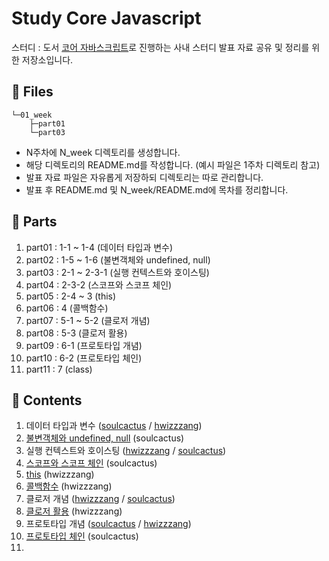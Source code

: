 # Study Core Javascript

스터디 : 도서 [코어 자바스크립트](https://www.aladin.co.kr/shop/wproduct.aspx?ItemId=206513031)로 진행하는 사내 스터디 발표 자료 공유 및 정리를 위한 저장소입니다.

## 📁 Files

```tree
└─01_week
    ├─part01
    └─part03
```

-   N주차에 N_week 디렉토리를 생성합니다.
-   해당 디렉토리의 README.md를 작성합니다. (예시 파일은 1주차 디렉토리 참고)
-   발표 자료 파일은 자유롭게 저장하되 디렉토리는 따로 관리합니다.
-   발표 후 README.md 및 N_week/README.md에 목차를 정리합니다.

## 📑 Parts

1. part01 : 1-1 ~ 1-4 (데이터 타입과 변수)
2. part02 : 1-5 ~ 1-6 (불변객체와 undefined, null)
3. part03 : 2-1 ~ 2-3-1 (실행 컨텍스트와 호이스팅)
4. part04 : 2-3-2 (스코프와 스코프 체인)
5. part05 : 2-4 ~ 3 (this)
6. part06 : 4 (콜백함수)
7. part07 : 5-1 ~ 5-2 (클로저 개념)
8. part08 : 5-3 (클로저 활용)
9. part09 : 6-1 (프로토타입 개념)
10. part10 : 6-2 (프로토타입 체인)
11. part11 : 7 (class)

## 📝 Contents

1. 데이터 타입과 변수 ([soulcactus](01_week/part01/README.md) / [hwizzzang](05_week/part01/README.md))
2. [불변객체와 undefined, null](02_week/part02/README.md) (soulcactus)
3. 실행 컨텍스트와 호이스팅 ([hwizzzang](01_week/part03/README.md) / [soulcactus](03_week/part03/README.md))
4. [스코프와 스코프 체인](04_week/part04/README.md) (soulcactus)
5. [this](06_week/part05/README.md) (hwizzzang)
6. [콜백함수](02_week/part06/README.md) (hwizzzang)
7. 클로저 개념 ([hwizzzang](03_week/part07/README.md) / [soulcactus](07_week/part07/README.md))
8. [클로저 활용](04_week/part08/README.md) (hwizzzang)
9. 프로토타입 개념 ([soulcactus](05_week/part09/README.md) / [hwizzzang](07_week/part09/README.md))
10. [프로토타입 체인](06_week/part10/README.md) (soulcactus)
11. 